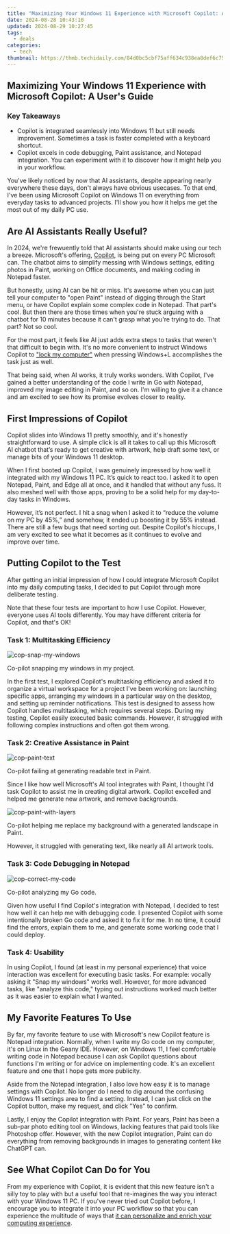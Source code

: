 ```yaml
---
title: "Maximizing Your Windows 11 Experience with Microsoft Copilot: A User's Guide"
date: 2024-08-28 10:43:10
updated: 2024-08-29 10:27:45
tags:
  - deals
categories:
  - tech
thumbnail: https://thmb.techidaily.com/84d0bc5cbf75aff634c938ea8def6c75418d8f0746613af42a2c779a9073e228.jpg
---
```


## Maximizing Your Windows 11 Experience with Microsoft Copilot: A User's Guide

### Key Takeaways

* Copilot is integrated seamlessly into Windows 11 but still needs improvement. Sometimes a task is faster completed with a keyboard shortcut.
* Copilot excels in code debugging, Paint assistance, and Notepad integration. You can experiment with it to discover how it might help you in your workflow.

 You've likely noticed by now that AI assistants, despite appearing nearly everywhere these days, don't always have obvious usecases. To that end, I've been using Microsoft Copilot on Windows 11 on everything from everyday tasks to advanced projects. I'll show you how it helps me get the most out of my daily PC use.

##  Are AI Assistants Really Useful?

 In 2024, we're frewuently told that AI assistants should make using our tech a breeze. Microsoft's offering, [Copilot](https://vimeo-videos.techidaily.com/new-2024-approved-ultimate-vimeo-cutting-suite-revealed/), is being put on every PC Microsoft can. The chatbot aims to simplify messing with Windows settings, editing photos in Paint, working on Office documents, and making coding in Notepad faster.

 But honestly, using AI can be hit or miss. It's awesome when you can just tell your computer to "open Paint" instead of digging through the Start menu, or have Copilot explain some complex code in Notepad. That part's cool. But then there are those times when you're stuck arguing with a chatbot for 10 minutes because it can't grasp what you're trying to do. That part? Not so cool.

 For the most part, it feels like AI just adds extra steps to tasks that weren't that difficult to begin with. It's no more convenient to instruct Windows Copilot to ["lock my computer"](https://facebook.techidaily.com/renewable-revolution-complete-energy-for-fb/) when pressing Windows+L accomplishes the task just as well.

 That being said, when AI works, it truly works wonders. With Copilot, I've gained a better understanding of the code I write in Go with Notepad, improved my image editing in Paint, and so on. I'm willing to give it a chance and am excited to see how its promise evolves closer to reality.

##  First Impressions of Copilot

 Copilot slides into Windows 11 pretty smoothly, and it's honestly straightforward to use. A simple click is all it takes to call up this Microsoft AI chatbot that’s ready to get creative with artwork, help draft some text, or manage bits of your Windows 11 desktop.

 When I first booted up Copilot, I was genuinely impressed by how well it integrated with my Windows 11 PC. It’s quick to react too. I asked it to open Notepad, Paint, and Edge all at once, and it handled that without any fuss. It also meshed well with those apps, proving to be a solid help for my day-to-day tasks in Windows.

 However, it’s not perfect. I hit a snag when I asked it to “reduce the volume on my PC by 45%,” and somehow, it ended up boosting it by 55% instead. There are still a few bugs that need sorting out. Despite Copilot's hiccups, I am very excited to see what it becomes as it continues to evolve and improve over time.

##  Putting Copilot to the Test

 After getting an initial impression of how I could integrate Microsoft Copilot into my daily computing tasks, I decided to put Copilot through more deliberate testing.

 Note that these four tests are important to how I use Copilot. However, everyone uses AI tools differently. You may have different criteria for Copilot, and that's OK!

###  Task 1: Multitasking Efficiency

![cop-snap-my-windows](https://static1.howtogeekimages.com/wordpress/wp-content/uploads/2024/04/cop-snap-my-windows.png) 

Co-pilot snapping my windows in my project.

 In the first test, I explored Copilot's multitasking efficiency and asked it to organize a virtual workspace for a project I've been working on: launching specific apps, arranging my windows in a particular way on the desktop, and setting up reminder notifications. This test is designed to assess how Copilot handles multitasking, which requires several steps. During my testing, Copilot easily executed basic commands. However, it struggled with following complex instructions and often got them wrong.

###  Task 2: Creative Assistance in Paint

![cop-paint-text](https://static1.howtogeekimages.com/wordpress/wp-content/uploads/2024/04/cop-paint-text.png) 

Co-pilot failing at generating readable text in Paint.

 Since I like how well Microsoft's AI tool integrates with Paint, I thought I'd task Copilot to assist me in creating digital artwork. Copilot excelled and helped me generate new artwork, and remove backgrounds.

![cop-paint-with-layers](https://static1.howtogeekimages.com/wordpress/wp-content/uploads/2024/04/cop-paint-with-layers.png) 

Co-pilot helping me replace my background with a generated landscape in Paint.

 However, it struggled with generating text, like nearly all AI artwork tools.

###  Task 3: Code Debugging in Notepad

![cop-correct-my-code](https://static1.howtogeekimages.com/wordpress/wp-content/uploads/2024/04/cop-correct-my-code.png) 

Co-pilot analyzing my Go code.

 Given how useful I find Copilot's integration with Notepad, I decided to test how well it can help me with debugging code. I presented Copilot with some intentionally broken Go code and asked it to fix it for me. In no time, it could find the errors, explain them to me, and generate some working code that I could deploy.

###  Task 4: Usability

 In using Copilot, I found (at least in my personal experience) that voice interaction was excellent for executing basic tasks. For example: vocally asking it "Snap my windows" works well. However, for more advanced tasks, like "analyze this code," typing out instructions worked much better as it was easier to explain what I wanted.

##  My Favorite Features To Use

 By far, my favorite feature to use with Microsoft's new Copilot feature is Notepad integration. Normally, when I write my Go code on my computer, it's on Linux in the Geany IDE. However, on Windows 11, I feel comfortable writing code in Notepad because I can ask Copilot questions about functions I'm writing or for advice on implementing code. It's an excellent feature and one that I hope gets more publicity.

 Aside from the Notepad integration, I also love how easy it is to manage settings with Copilot. No longer do I need to dig around the confusing Windows 11 settings area to find a setting. Instead, I can just click on the Copilot button, make my request, and click "Yes" to confirm.

 Lastly, I enjoy the Copilot integration with Paint. For years, Paint has been a sub-par photo editing tool on Windows, lacking features that paid tools like Photoshop offer. However, with the new Copilot integration, Paint can do everything from removing backgrounds in images to generating content like ChatGPT can.

##  See What Copilot Can Do for You

 From my experience with Copilot, it is evident that this new feature isn't a silly toy to play with but a useful tool that re-imagines the way you interact with your Windows 11 PC. If you've never tried out Copilot before, I encourage you to integrate it into your PC workflow so that you can experience the multitude of ways that [it can personalize and enrich your computing experience](https://extra-resources.techidaily.com/iphone-tricks-to-embrace-cameras-motion-artistry/).

<ins class="adsbygoogle"
     style="display:block"
     data-ad-format="autorelaxed"
     data-ad-client="ca-pub-7571918770474297"
     data-ad-slot="1223367746"></ins>



<ins class="adsbygoogle"
     style="display:block"
     data-ad-client="ca-pub-7571918770474297"
     data-ad-slot="8358498916"
     data-ad-format="auto"
     data-full-width-responsive="true"></ins>
